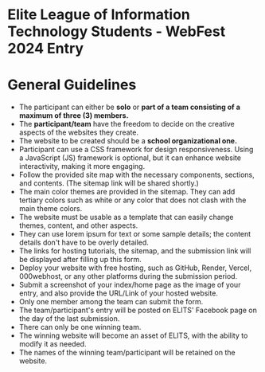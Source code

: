 <h1>Elite League of Information Technology Students - WebFest 2024 Entry</h1>

# General Guidelines
<ul>
  <li>The participant can either be <strong>solo</strong> or <strong>part of a team consisting of a maximum of three (3) members.</strong></li>
  <li>The <strong>participant/team</strong> have the freedom to decide on the creative aspects of the websites they create.</li>
  <li>The website to be created should be a <strong>school organizational one.</strong></li>
  <li>Participant can use a CSS framework for design responsiveness. Using a JavaScript (JS) framework is optional, but it can enhance website interactivity, making it more engaging.</li>
  <li>Follow the provided site map with the necessary components, sections, and contents. (The sitemap link will be shared shortly.)</li>
  <li>The main color themes are provided in the sitemap. They can add tertiary colors such as white or any color that does not clash with the main theme colors.</li>
  <li>The website must be usable as a template that can easily change themes, content, and other aspects.</li>
  <li>They can use lorem ipsum for text or some sample details; the content details don't have to be overly detailed.</li>
  <li>The links for hosting tutorials, the sitemap, and the submission link will be displayed after filling up this form.</li>
  <li>Deploy your website with free hosting, such as GitHub, Render, Vercel, 000webhost, or any other platforms during the submission period. </li>
  <li>Submit a screenshot of your index/home page as the image of your entry, and also provide the URL/Link of your hosted website.</li>
  <li>Only one member among the team can submit the form.</li>
  <li>The team/participant's entry will be posted on ELITS' Facebook page on the day of the last submission.</li>
  <li>There can only be one winning team.</li>
  <li>The winning website will become an asset of ELITS, with the ability to modify it as needed.</li>
  <li>The names of the winning team/participant will be retained on the website.</li>
</ul>
